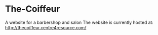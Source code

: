 # The-Coiffeur
A website for a barbershop and salon
The website is currently hosted at:
http://thecoiffeur.centre4resource.com/
